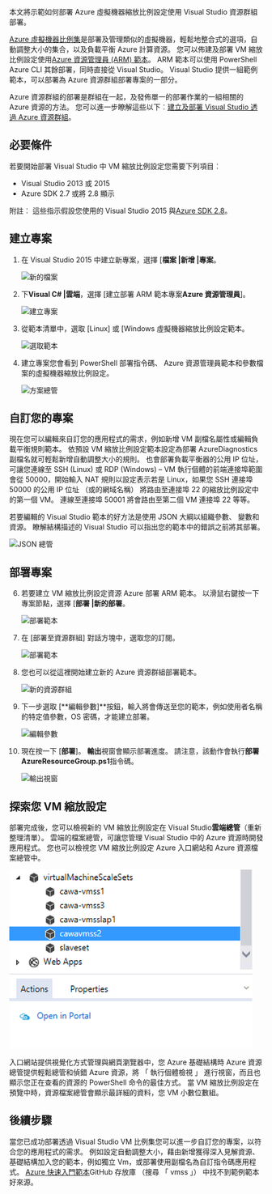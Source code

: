 

本文將示範如何部署 Azure 虛擬機器縮放比例設定使用 Visual Studio 資源群組部署。


[Azure 虛擬機器比例集](https://azure.microsoft.com/blog/azure-vm-scale-sets-public-preview/)是部署及管理類似的虛擬機器，輕鬆地整合式的選項，自動調整大小的集合，以及負載平衡 Azure 計算資源。 您可以佈建及部署 VM 縮放比例設定使用[Azure 資源管理員 (ARM) 範本](https://github.com/Azure/azure-quickstart-templates)。 ARM 範本可以使用 PowerShell Azure CLI 其餘部署，同時直接從 Visual Studio。 Visual Studio 提供一組範例範本，可以部署為 Azure 資源群組部署專案的一部分。

Azure 資源群組的部署是群組在一起，及發佈單一的部署作業的一組相關的 Azure 資源的方法。 您可以進一步瞭解這些以下︰[建立及部署 Visual Studio 透過 Azure 資源群組](../vs-azure-tools-resource-groups-deployment-projects-create-deploy/)。

## <a name="pre-requisites"></a>必要條件

若要開始部署 Visual Studio 中 VM 縮放比例設定您需要下列項目︰

- Visual Studio 2013 或 2015
- Azure SDK 2.7 或將 2.8 顯示

附註︰ 這些指示假設您使用的 Visual Studio 2015 與[Azure SDK 2.8](https://azure.microsoft.com/blog/announcing-the-azure-sdk-2-8-for-net/)。

## <a name="creating-a-project"></a>建立專案

1. 在 Visual Studio 2015 中建立新專案，選擇 [**檔案 |新增 |專案**。

    ![新的檔案][file_new]

2. 下**Visual C# |雲端**，選擇 [建立部署 ARM 範本專案**Azure 資源管理員**]。

    ![建立專案][create_project]

3.  從範本清單中，選取 [Linux] 或 [Windows 虛擬機器縮放比例設定範本。

    ![選取範本][select_Template]

4. 建立專案您會看到 PowerShell 部署指令碼、 Azure 資源管理員範本和參數檔案的虛擬機器縮放比例設定。

    ![方案總管][solution_explorer]

## <a name="customize-your-project"></a>自訂您的專案

現在您可以編輯來自訂您的應用程式的需求，例如新增 VM 副檔名屬性或編輯負載平衡規則範本。 依預設 VM 縮放比例設定範本設定為部署 AzureDiagnostics 副檔名就可輕鬆新增自動調整大小的規則。 也會部署負載平衡器的公用 IP 位址，可讓您連線至 SSH (Linux) 或 RDP (Windows) – VM 執行個體的前端連接埠範圍會從 50000，開始輸入 NAT 規則以設定表示若是 Linux，如果您 SSH 連接埠 50000 的公用 IP 位址 （或的網域名稱） 將路由至連接埠 22 的縮放比例設定中的第一個 VM。 連線至連接埠 50001 將會路由至第二個 VM 連接埠 22 等等。

 若要編輯的 Visual Studio 範本的好方法是使用 JSON 大綱以組織參數、 變數和資源。 瞭解結構描述的 Visual Studio 可以指出您的範本中的錯誤之前將其部署。

![JSON 總管][json_explorer]

## <a name="deploy-the-project"></a>部署專案

6. 若要建立 VM 縮放比例設定資源 Azure 部署 ARM 範本。 以滑鼠右鍵按一下專案節點，選擇 [**部署 |新的部署**。

    ![部署範本][5deploy_Template]

7. 在 [部署至資源群組] 對話方塊中，選取您的訂閱。

    ![部署範本][6deploy_Template]

8. 您也可以從這裡開始建立新的 Azure 資源群組部署範本。

    ![新的資源群組][new_resource]

9. 下一步選取 [**編輯參數]**按鈕，輸入將會傳送至您的範本，例如使用者名稱的特定值參數，OS 密碼，才能建立部署。

    ![編輯參數][edit_parameters]

10. 現在按一下 [**部署**]。 **輸出**視窗會顯示部署進度。 請注意，該動作會執行**部署 AzureResourceGroup.ps1**指令碼。

    ![輸出視窗][output_window]

## <a name="exploring-your-vm-scale-set"></a>探索您 VM 縮放設定

部署完成後，您可以檢視新的 VM 縮放比例設定在 Visual Studio**雲端總管**（重新整理清單）。 雲端的檔案總管，可讓您管理 Visual Studio 中的 Azure 資源時開發應用程式。 您也可以檢視您 VM 縮放比例設定 Azure 入口網站和 Azure 資源檔案總管中。

![雲端的檔案總管][cloud_explorer]

 入口網站提供視覺化方式管理與網頁瀏覽器中，您 Azure 基礎結構時 Azure 資源總管提供輕鬆總管和偵錯 Azure 資源，將 「 執行個體檢視 」 進行視窗，而且也顯示您正在查看的資源的 PowerShell 命令的最佳方式。 當 VM 縮放比例設定在預覽中時，資源檔案總管會顯示最詳細的資料，您 VM 小數位數組。

## <a name="next-steps"></a>後續步驟

當您已成功部署透過 Visual Studio VM 比例集您可以進一步自訂您的專案，以符合您的應用程式的需求。 例如設定自動調整大小，藉由新增獲得深入見解資源、 基礎結構加入您的範本，例如獨立 Vm，或部署使用副檔名為自訂指令碼應用程式。 [Azure 快速入門範本](https://github.com/Azure/azure-quickstart-templates)GitHub 存放庫 （搜尋 「 vmss 」） 中找不到範例範本好來源。

[file_new]: ./media/virtual-machines-common-scale-sets-visual-studio/1-FileNew.png
[create_project]: ./media/virtual-machines-common-scale-sets-visual-studio/2-CreateProject.png
[select_Template]: ./media/virtual-machines-common-scale-sets-visual-studio/3b-SelectTemplateLin.png
[solution_explorer]: ./media/virtual-machines-common-scale-sets-visual-studio/4-SolutionExplorer.png
[json_explorer]: ./media/virtual-machines-common-scale-sets-visual-studio/10-JsonExplorer.png
[5deploy_Template]: ./media/virtual-machines-common-scale-sets-visual-studio/5-DeployTemplate.png
[6deploy_Template]: ./media/virtual-machines-common-scale-sets-visual-studio/6-DeployTemplate.png
[new_resource]: ./media/virtual-machines-common-scale-sets-visual-studio/7-NewResourceGroup.png
[edit_parameters]: ./media/virtual-machines-common-scale-sets-visual-studio/8-EditParameter.png
[output_window]: ./media/virtual-machines-common-scale-sets-visual-studio/9-Output.png
[cloud_explorer]: ./media/virtual-machines-common-scale-sets-visual-studio/12-CloudExplorer.png